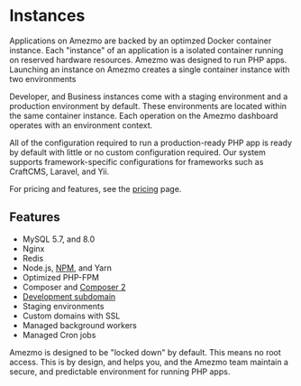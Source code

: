 # Instances

Applications on Amezmo are backed by an optimzed Docker container instance. Each "instance" of an application
is a isolated container running on reserved hardware resources. Amezmo was designed to run PHP apps. Launching an instance
on Amezmo creates a single container instance with two environments

Developer, and Business instances come with a staging environment and a production environment by default. These environments
are located within the same container instance. Each operation on the Amezmo dashboard operates with an environment
context.

All of the configuration required to run a production-ready PHP app is ready by default with little or no custom
configuration required. Our system supports framework-specific configurations for frameworks such as CraftCMS, Laravel, and Yii.

For pricing and features, see the [pricing](/pricing) page.

## Features

- MySQL 5.7, and 8.0
- Nginx
- Redis
- Node.js, [NPM](/docs/npm), and Yarn
- Optimized PHP-FPM
- Composer and [Composer 2](/docs/php/composer)
- [Development subdomain](/docs/domains/development-subdomain)
- Staging environments
- Custom domains with SSL
- Managed background workers
- Managed Cron jobs

Amezmo is designed to be "locked down" by default. This means no root access. This is by design, and
helps you, and the Amezmo team maintain a secure, and predictable environment for running PHP apps.
